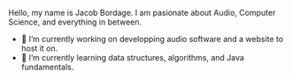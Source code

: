 Hello, my name is Jacob Bordage. I am pasionate about Audio, Computer Science, and everything in between. 
- 🔭 I’m currently working on developping audio software and a website to host it on.
- 🌱 I’m currently learning data structures, algorithms, and Java fundamentals.
